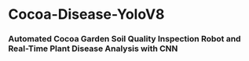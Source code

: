 ﻿# Cocoa-Disease-YoloV8
### Automated Cocoa Garden Soil Quality Inspection Robot and Real-Time Plant Disease Analysis with CNN 
